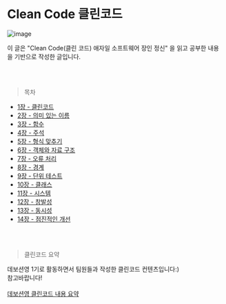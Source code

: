 # Clean Code 클린코드

![image](https://user-images.githubusercontent.com/84004751/212817852-29530a02-7aa1-4126-9b79-7683d07166e2.png)

이 글은 "Clean Code(클린 코드) 애자일 소프트웨어 장인 정신" 을 읽고 공부한 내용을 기반으로 작성한 글입니다.

<br>
<br>


> 목차

* [1장 - 클린코드](https://github.com/leeyebeen-dev/clean_code_review/blob/main/ch1_clean_code.md)
* [2장 - 의미 있는 이름](https://github.com/leeyebeen-dev/clean_code_review/blob/main/ch2_name.md)
* [3장 - 함수](https://github.com/leeyebeen-dev/clean_code_review/blob/main/ch3_function.md)
* [4장 - 주석](https://github.com/leeyebeen-dev/clean_code_review/blob/main/ch4_remark.md)
* [5장 - 형식 맞추기]()
* [6장 - 객체와 자료 구조]()
* [7장 - 오류 처리]()
* [8장 - 경계]()
* [9장 - 단위 테스트]()
* [10장 - 클래스]()
* [11장 - 시스템]()
* [12장 - 창발성]()
* [13장 - 동시성]()
* [14장 - 점진적인 개선]()

<br>
<br>

> 클린코드 요약

데보션영 1기로 활동하면서 팀원들과 작성한 클린코드 컨텐츠입니다:) <br>
참고바랍니다! <br><br>
[데보션영 클린코드 내용 요약](https://devocean.sk.com/search/techBoardDetail.do?ID=164407)
